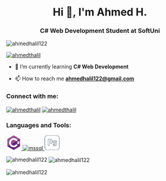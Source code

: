 <h1 align="center">Hi 👋, I'm Ahmed H.</h1>
<h3 align="center">C# Web Development Student at SoftUni</h3>

<p align="left"> <img src="https://komarev.com/ghpvc/?username=ahmedhalil122&label=Profile%20views&color=0e75b6&style=flat" alt="ahmedhalil122" /> </p>

<p align="left"> <a href="https://twitter.com/ahmedthalil" target="blank"><img src="https://img.shields.io/twitter/follow/ahmedthalil?logo=twitter&style=for-the-badge" alt="ahmedthalil" /></a> </p>

- 🌱 I’m currently learning **C# Web Development**

- 📫 How to reach me **ahmedhalil122@gmail.com**

<h3 align="left">Connect with me:</h3>
<p align="left">
<a href="https://twitter.com/ahmedthalil" target="blank"><img align="center" src="https://raw.githubusercontent.com/rahuldkjain/github-profile-readme-generator/master/src/images/icons/Social/twitter.svg" alt="ahmedthalil" height="30" width="40" /></a>
<a href="https://fb.com/ahmedthalil" target="blank"><img align="center" src="https://raw.githubusercontent.com/rahuldkjain/github-profile-readme-generator/master/src/images/icons/Social/facebook.svg" alt="ahmedthalil" height="30" width="40" /></a>
</p>

<h3 align="left">Languages and Tools:</h3>
<p align="left"> <a href="https://www.w3schools.com/cs/" target="_blank" rel="noreferrer"> <img src="https://raw.githubusercontent.com/devicons/devicon/master/icons/csharp/csharp-original.svg" alt="csharp" width="40" height="40"/> </a> <a href="https://www.microsoft.com/en-us/sql-server" target="_blank" rel="noreferrer"> <img src="https://www.svgrepo.com/show/303229/microsoft-sql-server-logo.svg" alt="mssql" width="40" height="40"/> </a> <a href="https://www.photoshop.com/en" target="_blank" rel="noreferrer"> <img src="https://raw.githubusercontent.com/devicons/devicon/master/icons/photoshop/photoshop-line.svg" alt="photoshop" width="40" height="40"/> </a> </p>

<p><img align="left" src="https://github-readme-stats.vercel.app/api/top-langs?username=ahmedhalil122&show_icons=true&locale=en&layout=compact" alt="ahmedhalil122" /></p>

<p>&nbsp;<img align="center" src="https://github-readme-stats.vercel.app/api?username=ahmedhalil122&show_icons=true&locale=en" alt="ahmedhalil122" /></p>

<p><img align="center" src="https://github-readme-streak-stats.herokuapp.com/?user=ahmedhalil122&" alt="ahmedhalil122" /></p>

